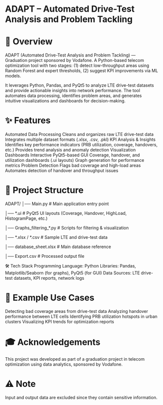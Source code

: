 # ADAPT – Automated Drive-Test Analysis and Problem Tackling

# 📌 Overview
ADAPT (Automated Drive-Test Analysis and Problem Tackling) — Graduation project sponsored by Vodafone. A Python-based telecom optimization tool with two stages: (1) detect low-throughput areas using Random Forest and expert thresholds, (2) suggest KPI improvements via ML models.

It leverages Python, Pandas, and PyQt5 to analyze LTE drive-test datasets and provide actionable insights into network performance.
The tool automates data processing, identifies problem areas, and generates intuitive visualizations and dashboards for decision-making.


# ✨ Features
Automated Data Processing
Cleans and organizes raw LTE drive-test data
Integrates multiple dataset formats (.xlsx, .csv, .pkl)
KPI Analysis & Insights
Identifies key performance indicators (PRB utilization, coverage, handovers, etc.)
Provides trend analysis and anomaly detection
Visualization Dashboards
Interactive PyQt5-based GUI
Coverage, handover, and utilization dashboards (.ui layouts)
Graph generation for performance metrics
Problem Detection
Flags bad coverage and high-load areas
Automates detection of handover and throughput issues


# 📂 Project Structure
ADAPT/
│── Main.py                 # Main application entry point

│── *.ui                    # PyQt5 UI layouts (Coverage, Handover, HighLoad, HistogramPage, etc.)

│── Graphs_filtering_*.py   # Scripts for filtering & visualization

│── *.xlsx / *.csv          # Sample LTE and drive-test data

│── database_sheet.xlsx      # Main database reference

│── Export.csv               # Processed output file

🛠️ Tech Stack
Programming Language: Python
Libraries: Pandas, Matplotlib/Seaborn (for graphs), PyQt5 (for GUI)
Data Sources: LTE drive-test datasets, KPI reports, network logs

# 📖 Example Use Cases
Detecting bad coverage areas from drive-test data
Analyzing handover performance between LTE cells
Identifying PRB utilization hotspots in urban clusters
Visualizing KPI trends for optimization reports

# 🎓 Acknowledgements
This project was developed as part of a graduation project in telecom optimization using data analytics, sponsored by Vodafone.

# ⚠️ Note
Input and output data are excluded since they contain sensitive information.
